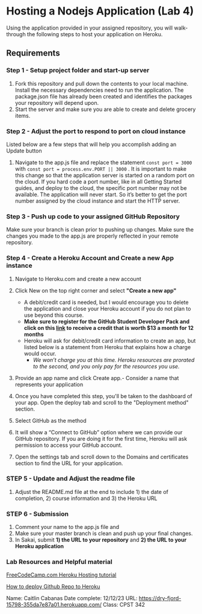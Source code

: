 #  Hosting a Nodejs Application (Lab 4)
Using the application provided in your assigned repository, you will walk-through the following steps to host your application on Heroku.


## Requirements

### Step 1 - Setup project folder and start-up server
1.  Fork this repository and pull down the contents to your local machine. Install the necessary dependencies need to run the application.  The package.json file has already been created and identifies the packages your repository will depend upon.
2.  Start the server and make sure you are able to create and delete grocery items.

### Step 2 - Adjust the port to respond to port on cloud instance 
Listed below are a few steps that will help you accomplish adding an Update button
1.  Navigate to the app.js file and replace the statement ```const port = 3000``` with ```const port = process.env.PORT || 3000``` .  It is important to make this change so that the application server is started on a random port on the cloud. If you hard code a port number, like in all Getting Started guides, and deploy to the cloud, the specific port number may not be available. The application will never start. So it’s better to get the port number assigned by the cloud instance and start the HTTP server.


### Step 3 - Push up code to your assigned GitHub Repository
Make sure your branch is clean prior to pushing up changes.  Make sure the changes you made to the app.js are properly reflected in your remote repository.


### Step 4 - Create a Heroku Account and Create a new App instance
1.  Navigate to Heroku.com and create a new account
2.  Click New on the top right corner and select **"Create a new app"**
    - A debit/credit card is needed, but I would encourage you to delete the application and close your Heroku account if you do not plan to use beyond this course.
    - **Make sure to register for the GitHub Student Developer Pack and click on this [link](https://www.heroku.com/github-students) to receive a credit that is worth $13 a month for 12 months**
    - Heroku will ask for debit/credit card information to create an app, but listed below is a statement from Heroku that explains how a charge would occur. 
       -  *We won’t charge you at this time. Heroku resources are prorated to the second, and you only pay for the resources you use.*
       
3.  Provide an app name and click Create app.- Consider a name that represents your application

4.  Once you have completed this step, you'll be taken to the dashboard of your app.  Open the deploy tab and scroll to the "Deployment method" section.

5.  Select GitHub as the method

6.  It will show a “Connect to GitHub” option where we can provide our GitHub repository. If you are doing it for the first time, Heroku will ask permission to access your GitHub account.

7.  Open the settings tab and scroll down to the Domains and certificates section to find the URL for your application.
		

### STEP 5 - Update and Adjust the readme file 
1.  Adjust the README.md file at the end to include 1) the date of completion, 2) course information and 3) the Heroku URL

### STEP 6 - Submission
1.  Comment your name to the app.js file and 
2.  Make sure your master branch is clean and push up your final changes.
3.  In Sakai, submit **1) the URL to your repository** and **2) the URL to your Heroku application**

### Lab Resources and Helpful material

[FreeCodeCamp.com Heroku Hosting tutorial](https://www.freecodecamp.org/news/how-to-deploy-a-nodejs-app-to-heroku-from-github-without-installing-heroku-on-your-machine-433bec770efe/#:~:text=Open%20the%20Settings%20tab%20and,Deploy%20Branch%20at%20the%20bottom.&text=And%20that's%20it!)

[How to deploy Github Repo to Heroku](https://medium.com/featurepreneur/how-to-connect-github-to-heroku-be6ff27419d3)

Name: Caitlin Cabanas
Date complete: 12/12/23
URL: https://dry-fjord-15798-355da7e87a01.herokuapp.com/
Class: CPST 342

